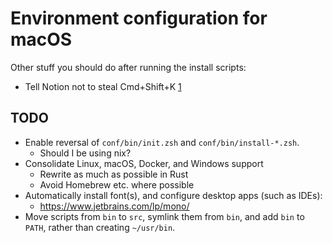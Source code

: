 # Environment configuration for macOS

Other stuff you should do after running the install scripts:

* Tell Notion not to steal Cmd+Shift+K [1][]

## TODO
* Enable reversal of `conf/bin/init.zsh` and `conf/bin/install-*.zsh`.
  - Should I be using nix?
* Consolidate Linux, macOS, Docker, and Windows support
  - Rewrite as much as possible in Rust
  - Avoid Homebrew etc. where possible
* Automatically install font(s), and configure desktop apps (such as IDEs):
  - https://www.jetbrains.com/lp/mono/
* Move scripts from `bin` to `src`, symlink them from `bin`, and add `bin` to `PATH`, rather than creating `~/usr/bin`.

[1]: https://forum.figma.com/t/keyboard-shortcut-are-overriden-by-notion-running-on-background/59521/7
